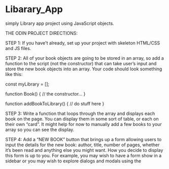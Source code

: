 # Libarary_App
simply Library app project using JavaScript objects.

THE ODIN PROJECT DIRECTIONS:

STEP 1: If you have't already, set up your project with skeleton HTML/CSS and JS files.

STEP 2: All of your book objects are going to be stored in an array, so add a function to the script (not the constructor) that can take user’s input and store the new book objects into an array. Your code should look something like this:

const myLibrary = [];

function Book() {
    // the constructor...
}

function addBookToLibrary() {
    // do stuff here
}

STEP 3: Write a function that loops through the array and displays each book on the page. You can display them in some sort of table, or each on their own “card”. It might help for now to manually add a few books to your array so you can see the display.

STEP 4: Add a “NEW BOOK” button that brings up a form allowing users to input the details for the new book: author, title, number of pages, whether it’s been read and anything else you might want. How you decide to display this form is up to you. For example, you may wish to have a form show in a sidebar or you may wish to explore dialogs and modals using the <dialog> tag. However you do this, you will most likely encounter an issue where submitting your form will not do what you expect it to do. That’s because the submit input tries to send the data to a server by default. This is where event.preventDefault(); will come in handy. Check out the documentation for event.preventDefault and see how you can solve this issue!

STEP 5: Add a button on each book’s display to remove the book from the library. You will need to associate your DOM elements with the actual book objects in some way. One easy solution is giving them a data-attribute that corresponds to the index of the library array.

STEP 6: Add a button on each book's display to change its "read" status. To facilitate this you will want to create the function that toggles a book's "read" status on your "book" prototype instance.

NOTE: You’re not required to add any type of storage right now to save the information between page reloads. You will have the option to come back to this project later on in the course.

CREDITS

